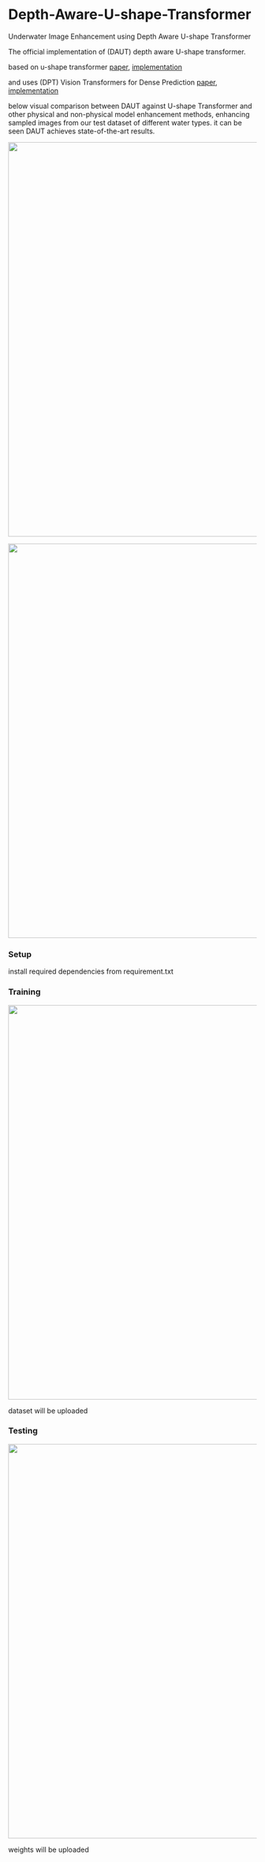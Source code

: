 # Depth-Aware-U-shape-Transformer
Underwater Image Enhancement using Depth Aware U-shape Transformer


The official implementation of (DAUT) depth aware U-shape transformer.


based on u-shape transformer  [paper](https://arxiv.org/abs/2111.11843), [implementation](https://github.com/LintaoPeng/U-shape_Transformer_for_Underwater_Image_Enhancement)

and uses (DPT) Vision Transformers for Dense Prediction
[paper](https://arxiv.org/abs/2103.13413
), [implementation](https://github.com/isl-org/DPT)


below visual comparison between DAUT against U-shape Transformer and other physical and non-physical model enhancement methods, enhancing sampled images from our test dataset of different water types. it can be seen DAUT achieves state-of-the-art results.

<p align="center">
  <img width="800" src="./figs/fig5">
</p>

<p align="center">
  <img width="800" src="./figs/fig4">
</p>


### Setup 
install required dependencies from requirement.txt 

### Training
<p align="center">
  <img width="800" src="./figs/fig2">
</p>

dataset will be uploaded


### Testing 
<p align="center">
  <img width="800" src="./figs/fig1">
</p>

 weights will be uploaded

